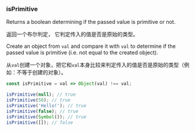 ### isPrimitive

Returns a boolean determining if the passed value is primitive or not.

返回一个布尔判定， 它判定传入的值是否是原始的类型。

Create an object from `val` and compare it with `val` to determine if the passed value is primitive (i.e. not equal to the created object).

从`val`创建一个对象，把它和`val`本身比较来判定传入的值是否是原始的类型（例如：不等于创建的对象）。

```js
const isPrimitive = val => Object(val) !== val;
```

```js
isPrimitive(null); // true
isPrimitive(50); // true
isPrimitive('Hello!'); // true
isPrimitive(false); // true
isPrimitive(Symbol()); // true
isPrimitive([]); // false
```
